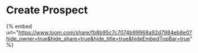 # Create Prospect

{% embed url="https://www.loom.com/share/fb8b95c7c7074b99968a92d7984eb8e0?hide_owner=true&hide_share=true&hide_title=true&hideEmbedTopBar=true" %}
